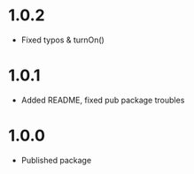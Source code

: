 
# 1.0.2

- Fixed typos & turnOn()

# 1.0.1

- Added README, fixed pub package troubles

# 1.0.0

- Published package
